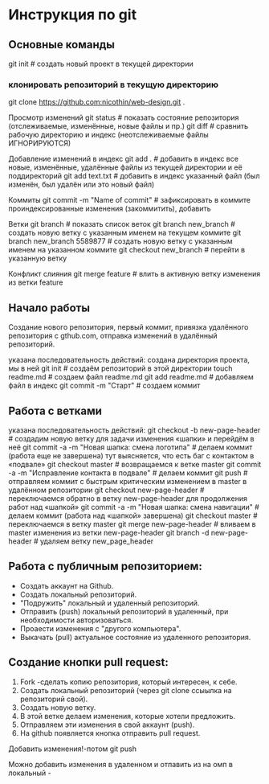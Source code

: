 # Инструкция по git

## Основные команды

git init       # создать новый проект в текущей директории

### клонировать репозиторий в текущую директорию
git clone https://github.com:nicothin/web-design.git .

Просмотр изменений
git status              # показать состояние репозитория (отслеживаемые, изменённые, новые файлы и пр.)
git diff                # сравнить рабочую директорию и индекс (неотслеживаемые файлы ИГНОРИРУЮТСЯ)


Добавление изменений в индекс
git add .        # добавить в индекс все новые, изменённые, удалённые файлы из текущей директории и её поддиректорий
git add text.txt # добавить в индекс указанный файл (был изменён, был удалён или это новый файл)

Коммиты
git commit -m "Name of commit"    # зафиксировать в коммите проиндексированные изменения (закоммитить), добавить

Ветки
git branch                 # показать список веток
git branch new_branch      # создать новую ветку с указанным именем на текущем коммите
git branch new_branch 5589877 # создать новую ветку с указанным именем на указанном коммите
git checkout new_branch    # перейти в указанную ветку

Конфликт слияния
git merge feature                # влить в активную ветку изменения из ветки feature

## Начало работы
Создание нового репозитория, первый коммит, привязка удалённого репозитория с gthub.com, отправка изменений в удалённый репозиторий.

 указана последовательность действий:
 создана директория проекта, мы в ней
git init            # создаём репозиторий в этой директории
touch readme.md               # создаем файл readme.md
git add readme.md             # добавляем файл в индекс
git commit -m "Старт"         # создаем коммит

## Работа с ветками 
 указана последовательность действий:
git checkout -b new-page-header # создадим новую ветку для задачи изменения «шапки» и перейдём в неё
git commit -a -m "Новая шапка: смена логотипа" # делаем коммит (работа еще не завершена)
тут выясняется, что есть баг с контактом в «подвале»
git checkout master    # возвращаемся к ветке master
git commit -a -m "Исправление контакта в подвале" # делаем коммит
git push   # отправляем коммит с быстрым критическим изменением в master в удалённом репозитории
git checkout new-page-header    # переключаемся обратно в ветку new-page-header для продолжения работ над «шапкой»
git commit -a -m "Новая шапка: смена навигации" # делаем коммит (работа над «шапкой» завершена)
git checkout master         # переключаемся в ветку master
git merge new-page-header       # вливаем в master изменения из ветки new-page-header
git branch -d new-page-header   # удаляем ветку new_page_header

## Работа с публичным репозиторием:
- Создать аккаунт на Github.
- Создать локальный репозиторий.
- "Подружить" локальный и удаленный репозиторий.
- Отправить (push) локальный репозиторий в удаленный, при необходимости авторизоваться.
- Проаести изменения с "другого компьютера".
- Выкачать (pull) актуальное состояние из удаленного репозитория.

## Создание кнопки pull request:
1. Fork -сделать копию репозитория, который интересен, к себе.
2. Создать локальный репозиторий (через git clone ссыылка на репозиторий свой).
3. Создать новую ветку.
4. В этой ветке делаем изменения, которые хотели предложить.
5. Отправляем эти изменения в свой аккаунт (push).
6. На github появляется кнопка отправить pull request.

Добавить изменения!-потом git push

Можно добавить изменения в удаленном и отпавить из на омп в локальный - 
